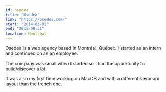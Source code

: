 ```yaml
---
id: osedea
title: "Osedea"
link: "https://osedea.com/"
start: "2014-03-01"
end: "2015-08-31"
location: Montréal
---
```


Osedea is a web agency based in Montréal, Québec.
I started as an intern and continued on as an employee.

The company was small when I started so I had the opportunity to build/discover a lot.

It was also my first time working on MacOS and with a different keyboard
layout than the french one.
